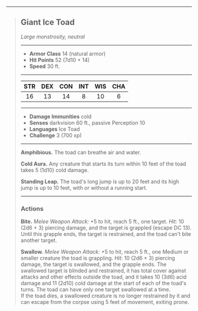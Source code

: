 ***
> ## Giant Ice Toad
> *Large monstrosity, neutral*
> 
> ***
> 
> - **Armor Class** 14 (natural armor)
> - **Hit Points** 52 (7d10 + 14)
> - **Speed** 30 ft.
> 
> ***
> 
> |STR|DEX|CON|INT|WIS|CHA|
> |:---:|:---:|:---:|:---:|:---:|:---:|
> |16|13|14|8|10|6|
> 
> ***
> 
> - **Damage Immunities** cold
> - **Senses** darkvision 60 ft., passive Perception 10
> - **Languages** Ice Toad
> - **Challenge** 3 (700 xp)
> 
> ***
> 
> **Amphibious.** The toad can breathe air and water.
> 
> **Cold Aura.** Any creature that starts its turn within 10 feet of the toad takes 5 (1d10) cold damage.
> 
> **Standing Leap.** The toad's long jump is up to 20 feet and its high jump is up to 10 feet, with or without a running start.
> 
> ***
> 
> ### Actions
> **Bite.** *Melee Weapon Attack:* +5 to hit, reach 5 ft., one target. *Hit:* 10 (2d6 + 3) piercing damage, and the target is grappled (escape DC 13). Until this grapple ends, the target is restrained, and the toad can't bite another target.
> 
> **Swallow.** *Melee Weapon Attack:* +5 to hit, reach 5 ft., one Medium or smaller creature the toad is grappling. *Hit:* 10 (2d6 + 3) piercing damage, the target is swallowed, and the grapple ends. The swallowed target is blinded and restrained, it has total cover against attacks and other effects outside the toad, and it takes 10 (3d6) acid damage and 11 (2d10) cold damage at the start of each of the toad's turns. The toad can have only one target swallowed at a time.  
> If the toad dies, a swallowed creature is no longer restrained by it and can escape from the corpse using 5 feet of movement, exiting prone.